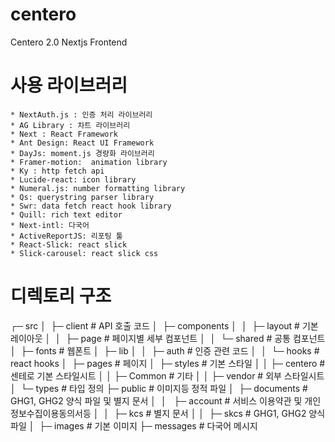 # centero
Centero 2.0 Nextjs Frontend


# 사용 라이브러리
	* NextAuth.js : 인증 처리 라이브러리 
	* AG Library : 차트 라이브러리 
	* Next : React Framework 
	* Ant Design: React UI Framework
	* DayJs: moment.js 경량화 라이브러리
	* Framer-motion:  animation library 
	* Ky : http fetch api 
	* Lucide-react: icon library
	* Numeral.js: number formatting library
	* Qs: querystring parser library 
	* Swr: data fetch react hook library
	* Quill: rich text editor
	* Next-intl: 다국어
	* ActiveReportJS: 리포팅 툴
	* React-Slick: react slick 
	* Slick-carousel: react slick css

# 디렉토리 구조

┌─ src
│  ├─ client       # API 호출 코드
│  ├─ components
│  │  ├─ layout   # 기본 레이아웃
│  │  ├─ page     # 페이지별 세부 컴포넌트
│  │  └─ shared   # 공통 컴포넌트
│  ├─ fonts        # 웹폰트
│  ├─ lib
│  │  ├─ auth     # 인증 관련 코드
│  │  └─ hooks    # react hooks
│  ├─ pages        # 페이지
│  ├─ styles       # 기본 스타일
│  │   ├─ centero # 센테로 기본 스타일시트
│  │   ├─ Common  # 기타 
│  │   ├─ vendor  # 외부 스타일시트
│  └─ types        # 타입 정의
├─ public           # 이미지등 정적 파일
│  ├─ documents    # GHG1, GHG2 양식 파일 및 별지 문서
│  │   ├─ account # 서비스 이용약관 및 개인정보수집이용동의서등
│  │   ├─ kcs     # 별지 문서
│  │   ├─ skcs    # GHG1, GHG2 양식 파일
│  ├─ images   # 기본 이미지
├─ messages # 다국어 메시지





  

